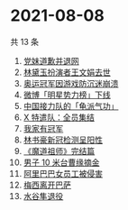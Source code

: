 # 2021-08-08

共 13 条

<!-- BEGIN ZHIHUSEARCH -->
<!-- 最后更新时间 Sun Aug 08 2021 06:10:55 GMT+0800 (China Standard Time) -->
1. [党妹道歉并退网](https://www.zhihu.com/search?q=党妹)
1. [林黛玉扮演者王文娟去世](https://www.zhihu.com/search?q=王文娟)
1. [奥运冠军因游戏防沉迷崩溃](https://www.zhihu.com/search?q=网络游戏)
1. [微博「明星势力榜」下线](https://www.zhihu.com/search?q=明星势力榜)
1. [中国接力队的「龟派气功」](https://www.zhihu.com/search?q=龙珠)
1. [X 特遣队：全员集结](https://www.zhihu.com/search?q=x特遣队)
1. [我家有冠军](https://www.zhihu.com/search?q=我家有冠军)
1. [林书豪新冠检测呈阳性](https://www.zhihu.com/search?q=林书豪)
1. [《魔道祖师》完结篇](https://www.zhihu.com/search?q=魔道祖师)
1. [男子 10 米台曹缘摘金](https://www.zhihu.com/search?q=10米跳台)
1. [阿里巴巴女员工被侵害](https://www.zhihu.com/search?q=阿里)
1. [梅西离开巴萨](https://www.zhihu.com/search?q=梅西离开巴萨)
1. [水谷隼退役](https://www.zhihu.com/search?q=水谷隼)
<!-- END ZHIHUSEARCH -->
